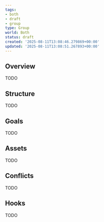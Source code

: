 ```yaml
---
tags:
- both
- draft
- group
type: Group
world: Both
status: draft
created: '2025-08-11T13:08:46.279869+00:00'
updated: '2025-08-11T13:08:51.267893+00:00'
---
```



## Overview

TODO
## Structure

TODO
## Goals

TODO
## Assets

TODO
## Conflicts

TODO
## Hooks

TODO
